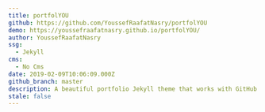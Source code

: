 ```yaml
---
title: portfolYOU
github: https://github.com/YoussefRaafatNasry/portfolYOU
demo: https://youssefraafatnasry.github.io/portfolYOU/
author: YoussefRaafatNasry
ssg:
  - Jekyll
cms:
  - No Cms
date: 2019-02-09T10:06:09.000Z
github_branch: master
description: A beautiful portfolio Jekyll theme that works with GitHub Pages.
stale: false
---
```

